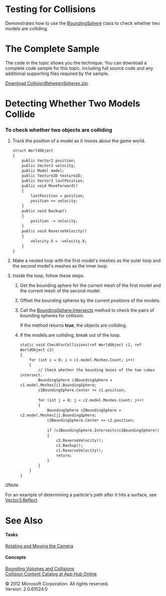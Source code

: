 ﻿

# Testing for Collisions

Demonstrates how to use the [BoundingSphere](T_Microsoft_Xna_Framework_BoundingSphere.md) class to check whether two models are colliding.

# The Complete Sample

The code in the topic shows you the technique. You can download a complete code sample for this topic, including full source code and any additional supporting files required by the sample.

[Download CollisionBetweenSpheres.zip](http://go.microsoft.com/fwlink/?LinkId=258690).

# Detecting Whether Two Models Collide

### To check whether two objects are colliding

1.  Track the position of a model as it moves about the game world.
    
    ```
    struct WorldObject
    {
        public Vector3 position;
        public Vector3 velocity;
        public Model model;
        public Texture2D texture2D;
        public Vector3 lastPosition;
        public void MoveForward()
        {
            lastPosition = position;
            position += velocity;
        }
        public void Backup()
        {
            position -= velocity;
        }
        public void ReverseVelocity()
        {
            velocity.X = -velocity.X;
        }
    }
    ```
    
2.  Make a nested loop with the first model's meshes as the outer loop and the second model's meshes as the inner loop.
3.  Inside the loop, follow these steps.
    
    1.  Get the bounding sphere for the current mesh of the first model and the current mesh of the second model.
        
    2.  Offset the bounding spheres by the current positions of the models.
        
    3.  Call the [BoundingSphere.Intersects](O_M_Microsoft_Xna_Framework_BoundingSphere_Intersects.md) method to check the pairs of bounding spheres for collision.
        
        If the method returns **true**, the objects are colliding.
        
    4.  If the models are colliding, break out of the loop.
        
        ```
        static void CheckForCollisions(ref WorldObject c1, ref WorldObject c2)
        {
            for (int i = 0; i < c1.model.Meshes.Count; i++)
            {
                // Check whether the bounding boxes of the two cubes intersect.
                BoundingSphere c1BoundingSphere = c1.model.Meshes[i].BoundingSphere;
                c1BoundingSphere.Center += c1.position;
        
                for (int j = 0; j < c2.model.Meshes.Count; j++)
                {
                    BoundingSphere c2BoundingSphere = c2.model.Meshes[j].BoundingSphere;
                    c2BoundingSphere.Center += c2.position;
        
                    if (c1BoundingSphere.Intersects(c2BoundingSphere))
                    {
                        c2.ReverseVelocity();
                        c1.Backup();
                        c1.ReverseVelocity();
                        return;
                    }
                }
            }
        }
        ```
        

![](note.gif)Note

For an example of determining a particle's path after it hits a surface, see [Vector3.Reflect](O_M_Microsoft_Xna_Framework_Vector3_Reflect.md).

# See Also

#### Tasks

[Rotating and Moving the Camera](Math_HowTo_RotateMoveCamera.md)  

#### Concepts

[Bounding Volumes and Collisions](Math_CollisionDetectionOverview.md)  
[Collision Content Catalog at App Hub Online](http://go.microsoft.com/fwlink/?LinkId=128869)  

© 2012 Microsoft Corporation. All rights reserved.  
Version: 2.0.61024.0